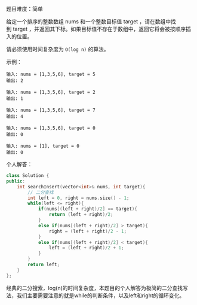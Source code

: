 
题目难度：简单

给定一个排序的整数数组 nums 和一个整数目标值 target ，请在数组中找到 target ，并返回其下标。如果目标值不存在于数组中，返回它将会被按顺序插入的位置。

请必须使用时间复杂度为 `O(log n)` 的算法。

示例：
```
输入: nums = [1,3,5,6], target = 5
输出: 2

输入: nums = [1,3,5,6], target = 2
输出: 1

输入: nums = [1,3,5,6], target = 7
输出: 4

输入: nums = [1,3,5,6], target = 0
输出: 0

输入: nums = [1], target = 0
输出: 0
```

个人解答：
```C++
class Solution {
public:
    int searchInsert(vector<int>& nums, int target){
        // 二分查找
        int left = 0, right = nums.size() - 1;
        while(left <= right){
            if(nums[(left + right)/2] == target){
                return (left + right)/2;
            }
            else if(nums[(left + right)/2] > target){
                right = (left + right)/2 - 1;
            }
            else if(nums[(left + right)/2] < target){
                left = (left + right)/2 + 1;
            }
        }
        return left;
    }
};
```

经典的二分搜索，log(n)的时间复杂度，本题目的个人解答为极简的二分查找写法，我们主要需要注意的就是while的判断条件，以及left和right的循环变化。